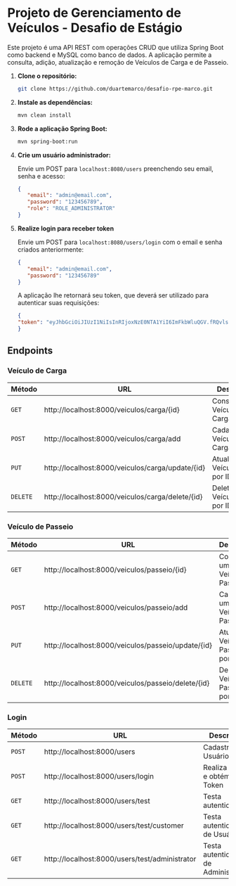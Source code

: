 # Projeto de Gerenciamento de Veículos - Desafio de Estágio

Este projeto é uma API REST com operações CRUD que utiliza Spring Boot como backend e MySQL como banco de dados.
A aplicação permite a consulta, adição, atualização e remoção de Veículos de Carga e de Passeio.

1. **Clone o repositório:**

   ```bash
   git clone https://github.com/duartemarco/desafio-rpe-marco.git
    ```

2. **Instale as dependências:**

    ```bash
    mvn clean install
    ```

3. **Rode a aplicação Spring Boot:**

    ```bash
    mvn spring-boot:run
    ```

4. **Crie um usuário administrador:**

   Envie um POST para `localhost:8080/users` preenchendo seu email, senha e acesso:

    ```json
    {
       "email": "admin@email.com",
       "password": "123456789",
       "role": "ROLE_ADMINISTRATOR"
    }
    ```
   
5. **Realize login para receber token**

    Envie um POST para `localhost:8080/users/login` com o email e senha criados anteriormente:

    ```json
    {
       "email": "admin@email.com",
       "password": "123456789"
    }
    ```
   A aplicação lhe retornará seu token, que deverá ser utilizado para autenticar suas requisições:
    ```json
   {
    "token": "eyJhbGciOiJIUzI1NiIsInRIjoxNzE0NTA1YiI6ImFkbWluQGV.fRQvlsLMBGGpyh8gu7vxngPvBIwljTOdp0sKtI4O2Xg"
    }
   ```

## Endpoints

### Veículo de Carga

| Método   | URL                                              | Descrição                    |
|----------|--------------------------------------------------|------------------------------|
| `GET`    | http://localhost:8000/veiculos/carga/{id}        | Consulta um Veículo de Carga |
| `POST`   | http://localhost:8000/veiculos/carga/add         | Cadastra um Veículo de Carga |
| `PUT`    | http://localhost:8000/veiculos/carga/update/{id} | Atualiza VeículoCarga por ID |
| `DELETE` | http://localhost:8000/veiculos/carga/delete/{id} | Deleta VeículoCarga por ID   |

### Veículo de Passeio

| Método   | URL                                                | Descrição                          |
|----------|----------------------------------------------------|------------------------------------|
| `GET`    | http://localhost:8000/veiculos/passeio/{id}        | Consulta um Veículo de Passeio     |
| `POST`   | http://localhost:8000/veiculos/passeio/add         | Cadastra um Veículo de Passeio     |
| `PUT`    | http://localhost:8000/veiculos/passeio/update/{id} | Atualiza Veículo de Passeio por ID |
| `DELETE` | http://localhost:8000/veiculos/passeio/delete/{id} | Deleta Veículo de Passeio por ID   |

### Login

| Método | URL                                            | Descrição                           |
|--------|------------------------------------------------|-------------------------------------|
| `POST` | http://localhost:8000/users                    | Cadastra Usuário                    |
| `POST` | http://localhost:8000/users/login              | Realiza login e obtém Token         |
| `GET`  | http://localhost:8000/users/test               | Testa autenticação                  |
| `GET`  | http://localhost:8000/users/test/customer      | Testa autenticação de Usuário       |
| `GET`  | http://localhost:8000/users/test/administrator | Testa autenticação de Administrador |
